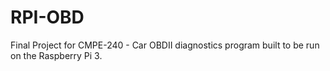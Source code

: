 # RPI-OBD
Final Project for CMPE-240 - Car OBDII diagnostics program built to be run on the Raspberry Pi 3.
